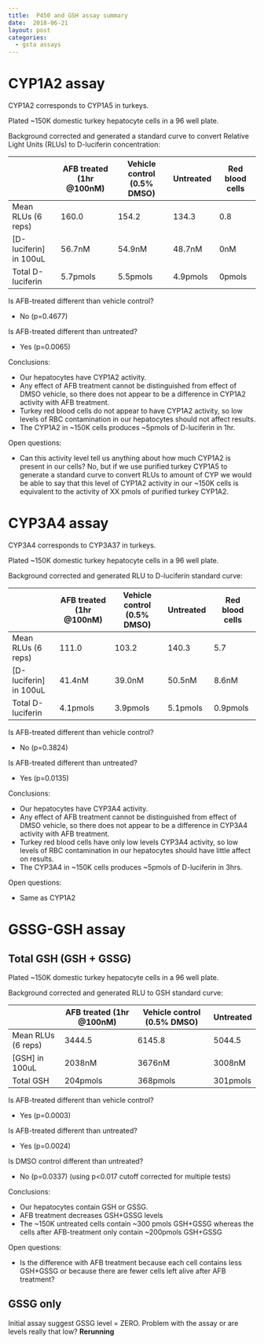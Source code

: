 ```yaml
---
title:  P450 and GSH assay summary
date:  2018-06-21
layout: post
categories:
  - gsta assays
---
```

# CYP1A2 assay

CYP1A2 corresponds to CYP1A5 in turkeys.

Plated ~150K domestic turkey hepatocyte cells in a 96 well plate.

Background corrected and generated a standard curve to convert Relative Light Units (RLUs) to D-luciferin concentration:

|     | AFB treated (1hr @100nM) | Vehicle control (0.5% DMSO) | Untreated | Red blood cells |
| --- | ------------------------ | --------------------------- | --------- | --------------- |
| Mean RLUs (6 reps) | 160.0 | 154.2 | 134.3 | 0.8 |
| [D-luciferin] in 100uL | 56.7nM | 54.9nM | 48.7nM | 0nM |
| Total D-luciferin | 5.7pmols | 5.5pmols | 4.9pmols | 0pmols |

Is AFB-treated different than vehicle control?
  * No (p=0.4677)

Is AFB-treated different than untreated?
  * Yes (p=0.0065)

Conclusions:

  * Our hepatocytes have CYP1A2 activity.
  * Any effect of AFB treatment cannot be distinguished from effect of DMSO vehicle, so there does not appear to be a difference in CYP1A2 activity with AFB treatment.
  * Turkey red blood cells do not appear to have CYP1A2 activity, so low levels of RBC contamination in our hepatocytes should not affect results.
  * The CYP1A2 in ~150K cells produces ~5pmols of D-luciferin in 1hr.

Open questions:

  * Can this activity level tell us anything about how much CYP1A2 is present in our cells? No, but if we use purified turkey CYP1A5 to generate a standard curve to convert RLUs to amount of CYP we would be able to say that this level of CYP1A2 activity in our ~150K cells is equivalent to the activity of XX pmols of purified turkey CYP1A2.

# CYP3A4 assay

CYP3A4 corresponds to CYP3A37 in turkeys.

Plated ~150K domestic turkey hepatocyte cells in a 96 well plate.

Background corrected and generated RLU to D-luciferin standard curve:

|     | AFB treated (1hr @100nM) | Vehicle control (0.5% DMSO) | Untreated | Red blood cells |
| --- | ------------------------ | --------------------------- | --------- | --------------- |
| Mean RLUs (6 reps) | 111.0 | 103.2 | 140.3 | 5.7 |
| [D-luciferin] in 100uL | 41.4nM | 39.0nM | 50.5nM | 8.6nM |
| Total D-luciferin | 4.1pmols | 3.9pmols | 5.1pmols | 0.9pmols |

Is AFB-treated different than vehicle control?
  * No (p=0.3824)

Is AFB-treated different than untreated?
  * Yes (p=0.0135)

Conclusions:

  * Our hepatocytes have CYP3A4 activity.
  * Any effect of AFB treatment cannot be distinguished from effect of DMSO vehicle, so there does not appear to be a difference in CYP3A4 activity with AFB treatment.
  * Turkey red blood cells have only low levels CYP3A4 activity, so low levels of RBC contamination in our hepatocytes should have little affect on results.
  * The CYP3A4 in ~150K cells produces ~5pmols of D-luciferin in 3hrs.

Open questions:

  * Same as CYP1A2

# GSSG-GSH assay

## Total GSH (GSH + GSSG)

Plated ~150K domestic turkey hepatocyte cells in a 96 well plate.

Background corrected and generated RLU to GSH standard curve:

|     | AFB treated (1hr @100nM) | Vehicle control (0.5% DMSO) | Untreated |
| --- | ------------------------ | --------------------------- | --------- |
| Mean RLUs (6 reps) | 3444.5 | 6145.8 | 5044.5 |
| [GSH] in 100uL | 2038nM | 3676nM | 3008nM |
| Total GSH | 204pmols | 368pmols | 301pmols |

Is AFB-treated different than vehicle control?
  * Yes (p=0.0003)

Is AFB-treated different than untreated?
  * Yes (p=0.0024)

Is DMSO control different than untreated?
  * No (p=0.0337) (using p<0.017 cutoff corrected for multiple tests)

Conclusions:
  * Our hepatocytes contain GSH or GSSG.
  * AFB treatment decreases GSH+GSSG levels
  * The ~150K untreated cells contain ~300 pmols GSH+GSSG whereas the cells after AFB-treatment only contain ~200pmols GSH+GSSG

Open questions:
  * Is the difference with AFB treatment because each cell contains less GSH+GSSG or because there are fewer cells left alive after AFB treatment?

## GSSG only

Initial assay suggest GSSG level = ZERO. Problem with the assay or are levels really that low? __Rerunning__
